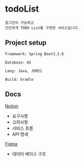 # todoList
```
로그인이 가능하고
간단하게 TODO List를 구현한 서비스입니다.
```

## Project setup
```
Framework: Spring Boot3.2.6

Database: H2

Lang: Java, JVM21

Build: Gradle
```

## Docs

[Notion](https://www.notion.so/TODO-List-ddd5548f67e7463bb48e8ef6124f61a4?pvs=4)
- 요구사항
- 고려사항 
- 서비스 흐름 
- API 명세 
    
[Figma](https://www.figma.com/board/0vi0Ext3J8wMgP9BV1QxIE/todoList?node-id=0-1&t=D9BaOcyNgvosQP7Q-1)
- 데이터 베이스 구조


